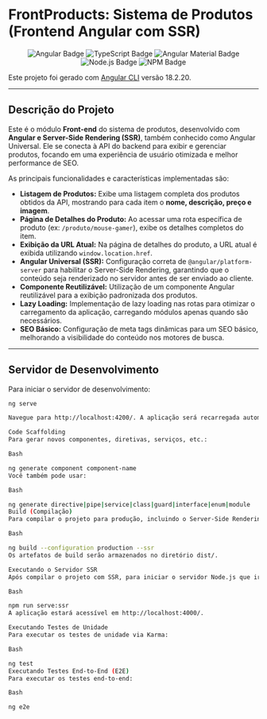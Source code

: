 # FrontProducts: Sistema de Produtos (Frontend Angular com SSR)

<p align="center">
  <img src="https://img.shields.io/badge/Angular-DD0031?style=for-the-badge&logo=angular&logoColor=white" alt="Angular Badge"/>
  <img src="https://img.shields.io/badge/TypeScript-3178C6?style=for-the-badge&logo=typescript&logoColor=white" alt="TypeScript Badge"/>
  <img src="https://img.shields.io/badge/Angular%20Material-DD0031?style=for-the-badge&logo=angular&logoColor=white" alt="Angular Material Badge"/>
  <img src="https://img.shields.io/badge/Node.js-339933?style=for-the-badge&logo=node.js&logoColor=white" alt="Node.js Badge"/>
  <img src="https://img.shields.io/badge/NPM-CB3837?style=for-the-badge&logo=npm&logoColor=white" alt="NPM Badge"/>
</p>

Este projeto foi gerado com [Angular CLI](https://github.com/angular/angular-cli) versão 18.2.20.

---

## Descrição do Projeto

Este é o módulo **Front-end** do sistema de produtos, desenvolvido com **Angular e Server-Side Rendering (SSR)**, também conhecido como Angular Universal. Ele se conecta à API do backend para exibir e gerenciar produtos, focando em uma experiência de usuário otimizada e melhor performance de SEO.

As principais funcionalidades e características implementadas são:

* **Listagem de Produtos:** Exibe uma listagem completa dos produtos obtidos da API, mostrando para cada item o **nome, descrição, preço e imagem**.
* **Página de Detalhes do Produto:** Ao acessar uma rota específica de produto (ex: `/produto/mouse-gamer`), exibe os detalhes completos do item.
* **Exibição da URL Atual:** Na página de detalhes do produto, a URL atual é exibida utilizando `window.location.href`.
* **Angular Universal (SSR):** Configuração correta de `@angular/platform-server` para habilitar o Server-Side Rendering, garantindo que o conteúdo seja renderizado no servidor antes de ser enviado ao cliente.
* **Componente Reutilizável:** Utilização de um componente Angular reutilizável para a exibição padronizada dos produtos.
* **Lazy Loading:** Implementação de lazy loading nas rotas para otimizar o carregamento da aplicação, carregando módulos apenas quando são necessários.
* **SEO Básico:** Configuração de meta tags dinâmicas para um SEO básico, melhorando a visibilidade do conteúdo nos motores de busca.

---

## Servidor de Desenvolvimento

Para iniciar o servidor de desenvolvimento:

```bash
ng serve

Navegue para http://localhost:4200/. A aplicação será recarregada automaticamente se você alterar qualquer um dos arquivos fonte.

Code Scaffolding
Para gerar novos componentes, diretivas, serviços, etc.:

Bash

ng generate component component-name
Você também pode usar:

Bash

ng generate directive|pipe|service|class|guard|interface|enum|module
Build (Compilação)
Para compilar o projeto para produção, incluindo o Server-Side Rendering:

Bash

ng build --configuration production --ssr
Os artefatos de build serão armazenados no diretório dist/.

Executando o Servidor SSR
Após compilar o projeto com SSR, para iniciar o servidor Node.js que irá servir a aplicação Angular com Universal:

Bash

npm run serve:ssr
A aplicação estará acessível em http://localhost:4000/.

Executando Testes de Unidade
Para executar os testes de unidade via Karma:

Bash

ng test
Executando Testes End-to-End (E2E)
Para executar os testes end-to-end:

Bash

ng e2e
